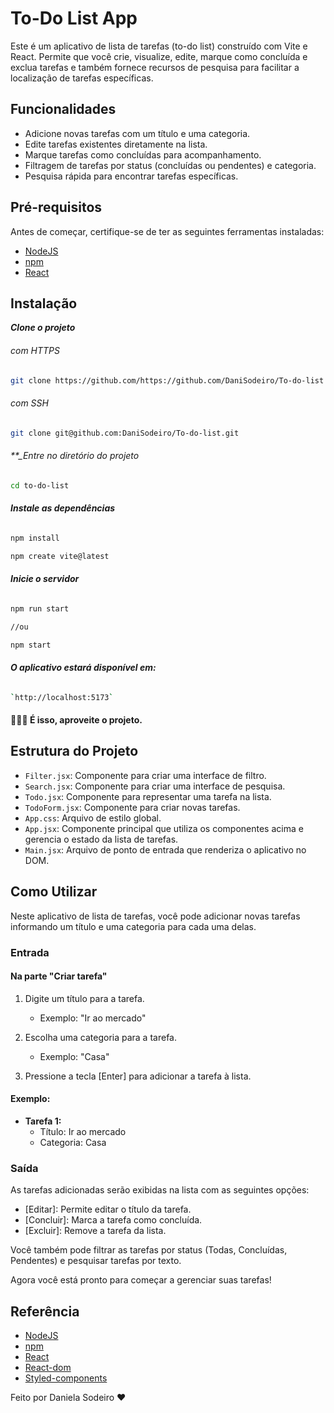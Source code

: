 # To-Do List App

Este é um aplicativo de lista de tarefas (to-do list) construído com Vite e React. Permite que você crie, visualize, edite, marque como concluída e exclua tarefas e também fornece recursos de pesquisa para facilitar a localização de tarefas específicas.

## Funcionalidades

- Adicione novas tarefas com um título e uma categoria.
- Edite tarefas existentes diretamente na lista.
- Marque tarefas como concluídas para acompanhamento.
- Filtragem de tarefas por status (concluídas ou pendentes) e categoria.
- Pesquisa rápida para encontrar tarefas específicas.

## Pré-requisitos

Antes de começar, certifique-se de ter as seguintes ferramentas instaladas:

- [NodeJS](https://nodejs.org/pt-br/download)
- [npm](https://vitejs.dev/guide/)
- [React](https://www.npmjs.com/package/react/v/18.2.0)

## Instalação

**_Clone o projeto_**

###### com HTTPS

```bash
git clone https://github.com/https://github.com/DaniSodeiro/To-do-list
```

###### com SSH

```bash
git clone git@github.com:DaniSodeiro/To-do-list.git
```

###### \*\*\_Entre no diretório do projeto

```bash
cd to-do-list
```

###### **_Instale as dependências_**

```bash
npm install
```

```bash
npm create vite@latest
```

###### **_Inicie o servidor_**

```bash
npm run start

//ou

npm start

```

###### **_O aplicativo estará disponível em:_**

```bash
`http://localhost:5173`
```

#### 🎉🎉🎉 É isso, aproveite o projeto.

## Estrutura do Projeto

- `Filter.jsx`: Componente para criar uma interface de filtro.
- `Search.jsx`: Componente para criar uma interface de pesquisa.
- `Todo.jsx`: Componente para representar uma tarefa na lista.
- `TodoForm.jsx`: Componente para criar novas tarefas.
- `App.css`: Arquivo de estilo global.
- `App.jsx`: Componente principal que utiliza os componentes acima e gerencia o estado da lista de tarefas.
- `Main.jsx`: Arquivo de ponto de entrada que renderiza o aplicativo no DOM.

## Como Utilizar

Neste aplicativo de lista de tarefas, você pode adicionar novas tarefas informando um título e uma categoria para cada uma delas.

### Entrada

#### Na parte "Criar tarefa"

1. Digite um título para a tarefa.

   - Exemplo: "Ir ao mercado"

2. Escolha uma categoria para a tarefa.

   - Exemplo: "Casa"

3. Pressione a tecla [Enter] para adicionar a tarefa à lista.

#### Exemplo:

- **Tarefa 1:**
  - Título: Ir ao mercado
  - Categoria: Casa

### Saída

As tarefas adicionadas serão exibidas na lista com as seguintes opções:

- [Editar]: Permite editar o título da tarefa.
- [Concluir]: Marca a tarefa como concluída.
- [Excluir]: Remove a tarefa da lista.

Você também pode filtrar as tarefas por status (Todas, Concluídas, Pendentes) e pesquisar tarefas por texto.

Agora você está pronto para começar a gerenciar suas tarefas!

## Referência

- [NodeJS](https://nodejs.org/pt-br/download)
- [npm](https://vitejs.dev/guide/)
- [React](https://www.npmjs.com/package/react/v/18.2.0)
- [React-dom](https://www.npmjs.com/package/react-dom/v/18.2.0)
- [Styled-components](https://styled-components.com/docs/basics#installation)

Feito por Daniela Sodeiro ♥️
